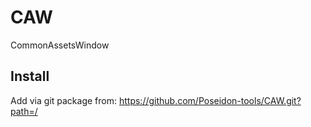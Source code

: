 # CAW
CommonAssetsWindow
## Install
Add via git package from: https://github.com/Poseidon-tools/CAW.git?path=/
